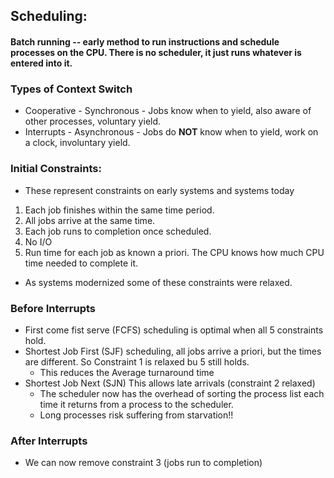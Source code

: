 ## Scheduling:

#### Batch running -- early method to run instructions and schedule processes on the CPU. There is no scheduler, it just runs whatever is entered into it.

### Types of Context Switch
- Cooperative - Synchronous - Jobs know when to yield, also aware of other processes, voluntary yield.
- Interrupts - Asynchronous - Jobs do **NOT** know when to yield, work on a clock, involuntary yield.

### Initial Constraints:
- These represent constraints on early systems and systems today
1. Each job finishes within the same time period.
2. All jobs arrive at the same time.
3. Each job runs to completion once scheduled.
4. No I/O
5. Run time for each job as known a priori. The CPU knows how much CPU time needed to complete it.

- As systems modernized some of these constraints were relaxed.
### Before Interrupts
- First come fist serve (FCFS) scheduling is optimal when all 5 constraints hold.
- Shortest Job First (SJF) scheduling, all jobs arrive a priori, but the times are different. So Constraint 1 is relaxed bu 5 still holds.
  -  This reduces the Average turnaround time
- Shortest Job Next (SJN) This allows late arrivals (constraint 2 relaxed)
  - The scheduler now has the overhead of sorting the process list each time it returns from a process to the scheduler.
  - Long processes risk suffering from starvation!!

### After Interrupts
- We can now remove constraint 3 (jobs run to completion)


